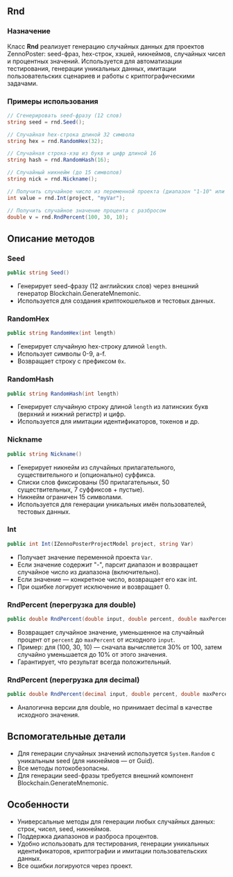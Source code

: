 

##  Rnd

### Назначение

Класс **Rnd** реализует генерацию случайных данных для проектов ZennoPoster: seed-фраз, hex-строк, хэшей, никнеймов, случайных чисел и процентных значений. Используется для автоматизации тестирования, генерации уникальных данных, имитации пользовательских сценариев и работы с криптографическими задачами.

### Примеры использования

```csharp
// Сгенерировать seed-фразу (12 слов)
string seed = rnd.Seed();

// Случайная hex-строка длиной 32 символа
string hex = rnd.RandomHex(32);

// Случайная строка-хэш из букв и цифр длиной 16
string hash = rnd.RandomHash(16);

// Случайный никнейм (до 15 символов)
string nick = rnd.Nickname();

// Получить случайное число из переменной проекта (диапазон "1-10" или конкретное значение)
int value = rnd.Int(project, "myVar");

// Получить случайное значение процента с разбросом
double v = rnd.RndPercent(100, 30, 10);
```


## Описание методов

### Seed

```csharp
public string Seed()
```

- Генерирует seed-фразу (12 английских слов) через внешний генератор Blockchain.GenerateMnemonic.
- Используется для создания криптокошельков и тестовых данных.


### RandomHex

```csharp
public string RandomHex(int length)
```

- Генерирует случайную hex-строку длиной `length`.
- Использует символы 0-9, a-f.
- Возвращает строку с префиксом `0x`.


### RandomHash

```csharp
public string RandomHash(int length)
```

- Генерирует случайную строку длиной `length` из латинских букв (верхний и нижний регистр) и цифр.
- Используется для имитации идентификаторов, токенов и др.


### Nickname

```csharp
public string Nickname()
```

- Генерирует никнейм из случайных прилагательного, существительного и (опционально) суффикса.
- Списки слов фиксированы (50 прилагательных, 50 существительных, 7 суффиксов + пустые).
- Никнейм ограничен 15 символами.
- Используется для генерации уникальных имён пользователей, тестовых данных.


### Int

```csharp
public int Int(IZennoPosterProjectModel project, string Var)
```

- Получает значение переменной проекта `Var`.
- Если значение содержит "-", парсит диапазон и возвращает случайное число из диапазона (включительно).
- Если значение — конкретное число, возвращает его как int.
- При ошибке логирует исключение и возвращает 0.


### RndPercent (перегрузка для double)

```csharp
public double RndPercent(double input, double percent, double maxPercent)
```

- Возвращает случайное значение, уменьшенное на случайный процент от `percent` до `maxPercent` от исходного `input`.
- Пример: для (100, 30, 10) — сначала вычисляется 30% от 100, затем случайно уменьшается до 10% от этого значения.
- Гарантирует, что результат всегда положительный.


### RndPercent (перегрузка для decimal)

```csharp
public double RndPercent(decimal input, double percent, double maxPercent)
```

- Аналогична версии для double, но принимает decimal в качестве исходного значения.


## Вспомогательные детали

- Для генерации случайных значений используется `System.Random` с уникальным seed (для никнеймов — от Guid).
- Все методы потокобезопасны.
- Для генерации seed-фразы требуется внешний компонент Blockchain.GenerateMnemonic.


## Особенности

- Универсальные методы для генерации любых случайных данных: строк, чисел, seed, никнеймов.
- Поддержка диапазонов и разброса процентов.
- Удобно использовать для тестирования, генерации уникальных идентификаторов, криптографии и имитации пользовательских данных.
- Все ошибки логируются через проект.

